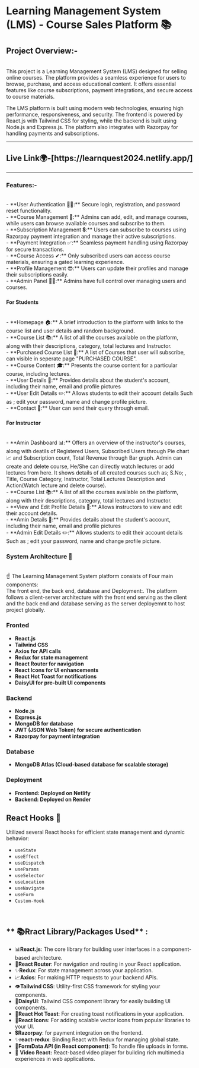 # Learning Management System (LMS) - Course Sales Platform 📚

## Project Overview:-
<br/>
This project is a Learning Management System (LMS) designed for selling online courses. The platform provides a seamless experience for users to browse, purchase, and access educational content. It offers essential features like course subscriptions, payment integrations, and secure access to course materials.<br/>

The LMS platform is built using modern web technologies, ensuring high performance, responsiveness, and security. The frontend is powered by React.js with Tailwind CSS for styling, while the backend is built using Node.js and Express.js. The platform also integrates with Razorpay for handling payments and subscriptions.

<hr/>
<h2> Live Link🌍-[https://learnquest2024.netlify.app/] </h2>
<hr/>

###


 <h3>Features:-</h3>
<br/>
- **User Authentication 👨‍🎓:**  Secure login, registration, and password reset functionality.<br/>
- **Course Management 📕:** Admins can add, edit, and manage courses, while users can browse available courses and subscribe to them.<br/>
- **Subscription Management 💲:** Users can subscribe to courses using Razorpay payment integration and manage their active subscriptions.<br/>
- **Payment Integration ✅:** Seamless payment handling using Razorpay for secure transactions.<br/>
- **Course Access ✔:** Only subscribed users can access course materials, ensuring a gated learning experience.<br/>
- **Profile Management 😎:** Users can update their profiles and manage their subscriptions easily.<br/>
- **Admin Panel 👨‍⚖️:** Admins have full control over managing users and courses.<br/>

###

  
 <h4>For Students</h4>
<br/>
- **Homepage 🏠:** A brief introduction to the platform with links to the course list and user details and random background.<br/>
- **Course List 📚:** A list of all the courses available on the platform, along with their descriptions, category, total lectures and Instructor.<br/>
- **Purchased Course List 📓:** A list of Courses that user will subscribe, can visible in seperate page "PURCHASED COURSE".<br/>
- **Course Content 🎓:** Presents the course content for a particular course, including lectures.<br/>
- **User Details 👤:** Provides details about the student's account, including their name, email and profile pictures<br/>
- **User Edit Details ✏️:** Allows students to edit their account details Such as ; edit your password, name and change profile picture.<br/>
- **Contact 📩:** User can send their query through email.<br/>

###
<h4> For Instructor</h4>
<br/>
- **Amin Dashboard 📊:** Offers an overview of the instructor's courses, along with deatils of Registered Users, Subscribed Users through Pie chart📈 and Subscription count, Total Revenue through Bar graph. Admin can create and delete course, He/She can diirectly watch lectures or add lectures from here. It shows details of all created courses such as; S.No; , Title, Course Category, Instructor, Total Lectures Description and Action(Watch lecture and delete course).<br/>
- **Course List 📚:** A list of all the courses available on the platform, along with their descriptions, category, total lectures and Instructor.<br/>
- **View and Edit Profile Details 👀:** Allows instructors to view and edit their account details.<br/>
- **Amin Details 👤:** Provides details about the student's account, including their name, email and profile pictures<br/>
- **Admin Edit Details ✏️:** Allows students to edit their account details Such as ; edit your password, name and change profile picture.<br/>

<h3>System Architecture 🏰</h3>
<br/>
☝ The Learning Management System  platform consists of Four main components: <br/>
The front end, the back end, database and Deployment:. The platform follows a client-server architecture  with the front end serving as the client and the back end and database serving as the server deployemnt to host project globally.

### Fronted
- **React.js**<br/>
- **Tailwind CSS**<br/>
- **Axios for API calls**<br/>
- **Redux for state management**<br/>
- **React Router for navigation**<br/>
- **React Icons for UI enhancements**<br/>
- **React Hot Toast for notifications**<br/>
- **DaisyUI for pre-built UI components**<br/>

### Backend
- **Node.js**<br/>
- **Express.js**<br/>
- **MongoDB for database**<br/>
- **JWT (JSON Web Token) for secure authentication**<br/>
- **Razorpay for payment integration**<br/>

### Database
- **MongoDB Atlas (Cloud-based database for scalable storage)**

### Deployment
- **Frontend: Deployed on Netlify**<br/>
- **Backend: Deployed on Render**


## React Hooks 🎣

Utilized several React hooks for efficient state management and dynamic behavior:

- `useState`
- `useEffect`
- `useDispatch`
- `useParams`
- `useSelector`
- `useLocation`
- `useNavigate`
- `useForm`
- `Custom-Hook`

<br/>

## ** 📚Rract Library/Packages Used** :

- 📊**React.js**: The core library for building user interfaces in a component-based architecture. <br/>
- 🔑**React Router**: For navigation and routing in your React application.<br/>
- ✨**Redux**: For state management across your application.<br/>
- 📈**Axios**: For making HTTP requests to your backend APIs.<br/>
- 👁**Tailwind CSS**: Utility-first CSS framework for styling your components.<br/>
- 👀**DaisyUI**: Tailwind CSS component library for easily building UI components.<br/>
- 🍞**React Hot Toast**: For creating toast notifications in your application.<br/>
- 🎯**React Icons**: For adding scalable vector icons from popular libraries to your UI.<br/>
- 💲**Razorpay**:  for payment integration on the frontend.<br/>
- ✨**react-redux**: Binding React with Redux for managing global state.<br/>
- 📃**FormData API (in React component)**: To handle file uploads in forms.<br/>
- 🎥 **Video React:**  React-based video player for building rich multimedia experiences in web applications.<br/>
